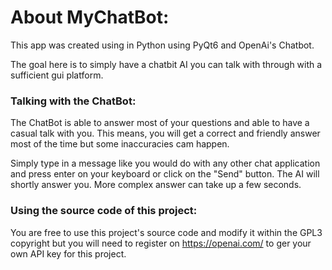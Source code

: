 # About MyChatBot:

This app was created using in Python using PyQt6 and OpenAi's Chatbot.

The goal here is to simply have a chatbit AI you can talk with through with a sufficient gui platform.

### Talking with the ChatBot:

The ChatBot is able to answer most of your questions and able to have a casual talk with you. This means, you will get a correct and friendly answer most of the time but some inaccuracies cam happen.

Simply type in a message like you would do with any other chat application and press enter on your keyboard or click on the "Send" button. The AI will shortly answer you. More complex answer can take up a few seconds.

### Using the source code of this project:

You are free to use this project's source code and modify it within the GPL3 copyright but you will need to register on https://openai.com/ to ger your own API key for this project.